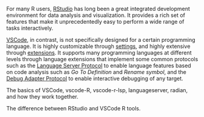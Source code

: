 For many R users, [RStudio](https://github.com/rstudio/rstudio) has long been a great integrated development environment for data analysis and visualization. It provides a rich set of features that make it unprecedentedly easy to perform a wide range of tasks interactively.

[VSCode](https://code.visualstudio.com/), in contrast, is not specifically designed for a certain programming language. It is highly customizable through [settings](https://code.visualstudio.com/docs/getstarted/settings), and highly extensive through [extensions](https://marketplace.visualstudio.com/). It supports many programming languages at different levels through language extensions that implement some common protocols such as the [Language Server Protocol](https://microsoft.github.io/language-server-protocol/) to enable language features based on code analysis such as *Go To Definition* and *Rename symbol*, and the [Debug Adapter Protocol](https://microsoft.github.io/debug-adapter-protocol/) to enable interactive debugging of any target.

The basics of VSCode, vscode-R, vscode-r-lsp, languageserver, radian, and how they work together.

The difference between RStudio and VSCode R tools.
